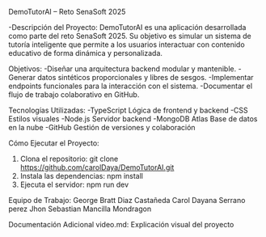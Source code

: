DemoTutorAI – Reto SenaSoft 2025

-Descripción del Proyecto:
DemoTutorAI es una aplicación desarrollada como parte del reto SenaSoft 2025. Su objetivo es simular un sistema de tutoría inteligente que permite a los usuarios interactuar con contenido educativo de forma dinámica y personalizada.

Objetivos:
-Diseñar una arquitectura backend modular y mantenible.
-Generar datos sintéticos proporcionales y libres de sesgos.
-Implementar endpoints funcionales para la interacción con el sistema.
-Documentar el flujo de trabajo colaborativo en GitHub.

Tecnologías Utilizadas:
-TypeScript	Lógica de frontend y backend
-CSS	Estilos visuales
-Node.js	Servidor backend
-MongoDB Atlas	Base de datos en la nube
-GitHub	Gestión de versiones y colaboración

Cómo Ejecutar el Proyecto:
1. Clona el repositorio:
    git clone https://github.com/carolDaya/DemoTutorAI.git
2. Instala las dependencias:
    npm install
3. Ejecuta el servidor:
    npm run dev

Equipo de Trabajo:
George Bratt Diaz Castañeda
Carol Dayana Serrano perez
Jhon Sebastian Mancilla Mondragon

Documentación Adicional
video.md: Explicación visual del proyecto






   


